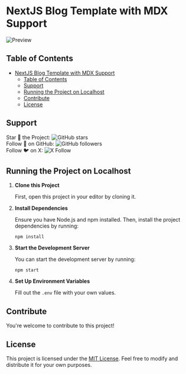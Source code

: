 # NextJS Blog Template with MDX Support

![Preview](/preview.gif)

## Table of Contents

- [NextJS Blog Template with MDX Support](#nextjs-blog-template-with-mdx-support)
  - [Table of Contents](#table-of-contents)
  - [Support](#support)
  - [Running the Project on Localhost](#running-the-project-on-localhost)
  - [Contribute](#contribute)
  - [License](#license)

## Support
Star 🌟 the Project: ![GitHub stars](https://img.shields.io/github/stars/maxrohowsky/nextjs-mdx-blog.svg?style=social&label=Star)
<br>
Follow 🤝 on GitHub: ![GitHub followers](https://img.shields.io/github/followers/maxrohowsky.svg?style=social&label=Follow)
<br>
Follow 🐦 on X: ![X Follow](https://img.shields.io/twitter/follow/maxrohowsky?style=social)

## Running the Project on Localhost

1. **Clone this Project**

   First, open this project in your editor by cloning it.

2.  **Install Dependencies**

    Ensure you have Node.js and npm installed. Then, install the project dependencies by running:

    `npm install`

3. **Start the Development Server**

    You can start the development server by running:

    `npm start`

4. **Set Up Environment Variables**

    Fill out the `.env` file with your own values.

## Contribute

You're welcome to contribute to this project!


## License

This project is licensed under the [MIT License](https://opensource.org/licenses/MIT). Feel free to modify and distribute it for your own purposes.
